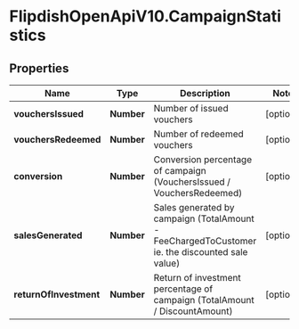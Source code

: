 # FlipdishOpenApiV10.CampaignStatistics

## Properties
Name | Type | Description | Notes
------------ | ------------- | ------------- | -------------
**vouchersIssued** | **Number** | Number of issued vouchers | [optional] 
**vouchersRedeemed** | **Number** | Number of redeemed vouchers | [optional] 
**conversion** | **Number** | Conversion percentage of campaign (VouchersIssued / VouchersRedeemed) | [optional] 
**salesGenerated** | **Number** | Sales generated by campaign (TotalAmount - FeeChargedToCustomer ie. the discounted sale value) | [optional] 
**returnOfInvestment** | **Number** | Return of investment percentage of campaign (TotalAmount / DiscountAmount) | [optional] 


